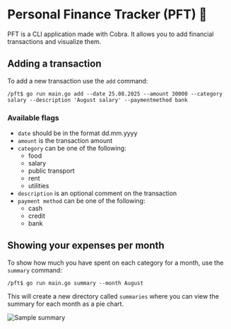 # Personal Finance Tracker (PFT) 🧮
PFT is a CLI application made with Cobra. It allows you to add financial transactions and visualize them.
## Adding a transaction
To add a new transaction use the ```add``` command:

```/pft$ go run main.go add --date 25.08.2025 --amount 30000 --category salary --description 'August salary' --paymentmethod bank```

### Available flags
- ```date``` should be in the format dd.mm.yyyy
- ```amount``` is the transaction amount
- ```category``` can be one of the following:
  - food
  - salary
  - public transport
  - rent
  - utilities
- ```description``` is an optional comment on the transaction
- ```payment method``` can be one of the following:
  - cash
  - credit
  - bank

## Showing your expenses per month

To show how much you have spent on each category for a month, use the ```summary``` command:

```/pft$ go run main.go summary --month August```

This will create a new directory called ```summaries``` where you can view the summary for each month as a pie chart.

![Sample summary](assets/summary.png "Summary")